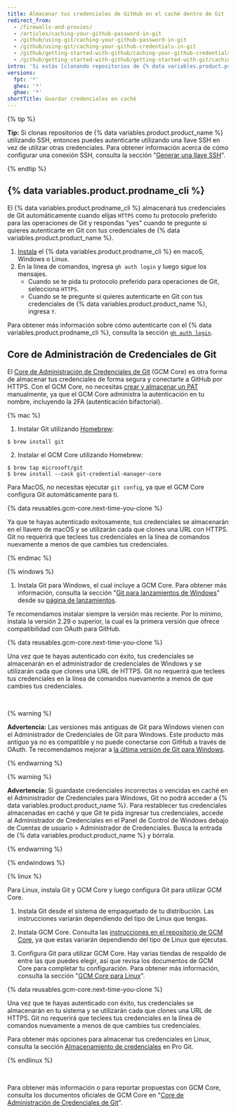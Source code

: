 ```yaml
---
title: Almacenar tus credenciales de GitHub en el caché dentro de Git
redirect_from:
  - /firewalls-and-proxies/
  - /articles/caching-your-github-password-in-git
  - /github/using-git/caching-your-github-password-in-git
  - /github/using-git/caching-your-github-credentials-in-git
  - /github/getting-started-with-github/caching-your-github-credentials-in-git
  - /github/getting-started-with-github/getting-started-with-git/caching-your-github-credentials-in-git
intro: 'Si estás [clonando repositorios de {% data variables.product.product_name %} utilizando HTTPS](/github/getting-started-with-github/about-remote-repositories), te recomendamos utilizar el {% data variables.product.prodname_cli %} o el Core de Administración de Credenciales de Git (GCM Core) para recordar tus credenciales.'
versions:
  fpt: '*'
  ghes: '*'
  ghae: '*'
shortTitle: Guardar credenciales en caché
---
```


{% tip %}

**Tip:** Si clonas repositorios de {% data variables.product.product_name %} utilizando SSH, entonces puedes autenticarte utilizando una llave SSH en vez de utilizar otras credenciales. Para obtener información acerca de cómo configurar una conexión SSH, consulta la sección "[Generar una llave SSH](/articles/generating-an-ssh-key)".

{% endtip %}

## {% data variables.product.prodname_cli %}

El {% data variables.product.prodname_cli %} almacenará tus credenciales de Git automáticamente cuando elijas `HTTPS` como tu protocolo preferido para las operaciones de Git y respondas "yes" cuando te pregunte si quieres autenticarte en Git con tus credenciales de {% data variables.product.product_name %}.

1. [Instala](https://github.com/cli/cli#installation) el {% data variables.product.prodname_cli %} en macoS, Windows o Linux.
2. En la línea de comandos, ingresa `gh auth login` y luego sigue los mensajes.
   - Cuando se te pida tu protocolo preferido para operaciones de Git, selecciona `HTTPS`.
   - Cuando se te pregunte si quieres autenticarte en Git con tus credenciales de {% data variables.product.product_name %}, ingresa `Y`.

Para obtener más información sobre cómo autenticarte con el {% data variables.product.prodname_cli %}, consulta la sección [`gh auth login`](https://cli.github.com/manual/gh_auth_login).

## Core de Administración de Credenciales de Git

El [Core de Administración de Credenciales de Git](https://github.com/microsoft/Git-Credential-Manager-Core) (GCM Core) es otra forma de almacenar tus credenciales de forma segura y conectarte a GitHub por HTTPS. Con el GCM Core, no necesitas [crear y almacenar un PAT](/github/authenticating-to-github/creating-a-personal-access-token) manualmente, ya que el GCM Core administra la autenticación en tu nombre, incluyendo la 2FA (autenticación bifactorial).

{% mac %}

1. Instalar Git utilizando [Homebrew](https://brew.sh/):
  ```shell
  $ brew install git
  ```

2. Instalar el GCM Core utilizando Homebrew:
  ```shell
  $ brew tap microsoft/git
  $ brew install --cask git-credential-manager-core
  ```
  Para MacOS, no necesitas ejecutar `git config`, ya que el GCM Core configura Git automáticamente para ti.

{% data reusables.gcm-core.next-time-you-clone %}

Ya que te hayas autenticado exitosamente, tus credenciales se almacenarán en el llavero de macOS y se utilizarán cada que clones una URL con HTTPS. Git no requerirá que teclees tus credenciales en la línea de comandos nuevamente a menos de que cambies tus credenciales.

{% endmac %}

{% windows %}

1. Instala Git para Windows, el cual incluye a GCM Core. Para obtener más información, consulta la sección "[Git para lanzamientos de Windows](https://github.com/git-for-windows/git/releases/latest)" desde su [página de lanzamientos](https://github.com/git-for-windows/git/releases/latest).

Te recomendamos instalar siempre la versión más reciente. Por lo mínimo, instala la versión 2.29 o superior, la cual es la primera versión que ofrece compatibilidad con OAuth para GitHub.

{% data reusables.gcm-core.next-time-you-clone %}

Una vez que te hayas autenticado con éxito, tus credenciales se almacenarán en el administrador de credenciales de Windows y se utilizarán cada que clones una URL de HTTPS. Git no requerirá que teclees tus credenciales en la línea de comandos nuevamente a menos de que cambies tus credenciales.

<br>

{% warning %}

**Advertencia:** Las versiones más antiguas de Git para Windows vienen con el Administrador de Credenciales de Git para Windows. Este producto más antiguo ya no es compatible y no puede conectarse con GitHub a través de OAuth. Te recomendamos mejorar a [la última versión de Git para Windows](https://github.com/git-for-windows/git/releases/latest).

{% endwarning %}

{% warning %}

**Advertencia:** Si guardaste credenciales incorrectas o vencidas en caché en el Administrador de Credenciales para Windows, Git no podrá acceder a {% data variables.product.product_name %}. Para restablecer tus credenciales almacenadas en caché y que Git te pida ingresar tus credenciales, accede al Administrador de Credenciales en el Panel de Control de Windows debajo de Cuentas de usuario > Administrador de Credenciales. Busca la entrada de {% data variables.product.product_name %} y bórrala.

{% endwarning %}

{% endwindows %}

{% linux %}

Para Linux, instala Git y GCM Core y luego configura Git para utilizar GCM Core.

1. Instala Git desde el sistema de empaquetado de tu distribución. Las instrucciones variarán dependiendo del tipo de Linux que tengas.

2. Instala GCM Core. Consulta las [instrucciones en el repositorio de GCM Core](https://github.com/microsoft/Git-Credential-Manager-Core#linux-install-instructions), ya que estas variarán dependiendo del tipo de Linux que ejecutas.

3. Configura Git para utilizar GCM Core. Hay varias tiendas de respaldo de entre las que puedes elegir, así que revisa los documentos de GCM Core para completar tu configuración. Para obtener más información, consulta la sección "[GCM Core para Linux](https://aka.ms/gcmcore-linuxcredstores)".

{% data reusables.gcm-core.next-time-you-clone %}

Una vez que te hayas autenticado con éxito, tus credenciales se almacenarán en tu sistema y se utilizarán cada que clones una URL de HTTPS. Git no requerirá que teclees tus credenciales en la línea de comandos nuevamente a menos de que cambies tus credenciales.

Para obtener más opciones para almacenar tus credenciales en Linux, consulta la sección [Almacenamiento de credenciales](https://git-scm.com/book/en/v2/Git-Tools-Credential-Storage) en Pro Git.

{% endlinux %}

<br>

Para obtener más información o para reportar propuestas con GCM Core, consulta los documentos oficiales de GCM Core en "[Core de Administración de Credenciales de Git](https://github.com/microsoft/Git-Credential-Manager-Core)".
